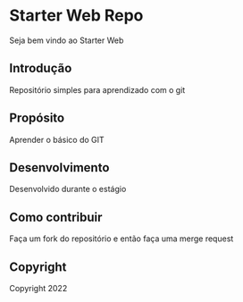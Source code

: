 # Starter Web Repo

Seja bem vindo ao Starter Web

## Introdução

Repositório simples para aprendizado com o git 

## Propósito

Aprender o básico do GIT

## Desenvolvimento

Desenvolvido durante o estágio

## Como contribuir
Faça um fork do repositório e então faça uma merge request

## Copyright
Copyright 2022
